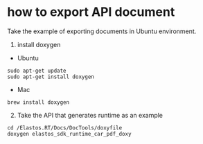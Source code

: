 # how to export API document

Take the example of exporting documents in Ubuntu environment.

1. install doxygen

* Ubuntu
```
sudo apt-get update
sudo apt-get install doxygen
```

* Mac
```
brew install doxygen
```

2. Take the API that generates runtime as an example

```
cd /Elastos.RT/Docs/DocTools/doxyfile
doxygen elastos_sdk_runtime_car_pdf_doxy
```